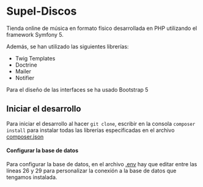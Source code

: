 # Supel-Discos

Tienda online de música en formato físico desarrollada en PHP utilizando el framework Symfony 5.

Además, se han utilizado las siguientes librerías:

+ Twig Templates
+ Doctrine 
+ Mailer
+ Notifier

Para el diseño de las interfaces se ha usado Bootstrap 5

## Iniciar el desarrollo

Para iniciar el desarrollo al hacer ```git clone```, escribir en la consola ```composer install``` para instalar todas las librerías especificadas en el archivo [composer.json](composer.json)

#### Configurar la base de datos

Para configurar la base de datos, en el archivo [.env](.env) hay que editar entre las líneas 26 y 29 para personalizar la conexión a la base de datos que tengamos instalada.



